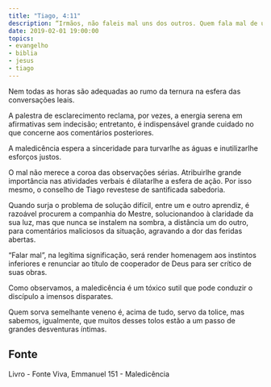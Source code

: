 ```yaml
---
title: "Tiago, 4:11"
description: “Irmãos, não faleis mal uns dos outros. Quem fala mal de um irmão, fala mal da lei e julga a lei; e, se tu julgas alei, já não és observador da lei, mas juiz.”
date: 2019-02-01 19:00:00
topics: 
- evangelho
- biblia
- jesus
- tiago
---
```


Nem todas as horas são adequadas ao rumo da ternura na esfera das
conversações leais.

A palestra de esclarecimento reclama, por vezes, a energia serena em
afirmativas sem indecisão; entretanto, é indispensável grande cuidado no que
concerne aos comentários posteriores.

A maledicência espera a sinceridade para turvar­lhe as águas e inutilizar­lhe
esforços justos.

O mal não merece a coroa das observações sérias. Atribuir­lhe grande
importância nas atividades verbais é dilatar­lhe a esfera de ação. Por isso mesmo, o
conselho de Tiago reveste­se de santificada sabedoria.

Quando surja o problema de solução difícil, entre um e outro aprendiz, é
razoável procurem a companhia do Mestre, solucionando­o à claridade da sua luz,
mas que nunca se instalem na sombra, a distância um do outro, para comentários
maliciosos da situação, agravando a dor das feridas abertas.

“Falar mal”, na legítima significação, será render homenagem aos instintos
inferiores e renunciar ao título de cooperador de Deus para ser crítico de suas obras.

Como observamos, a maledicência é um tóxico sutil que pode conduzir o
discípulo a imensos disparates.

Quem sorva semelhante veneno é, acima de tudo, servo da tolice, mas
sabemos, igualmente, que muitos desses tolos estão a um passo de grandes
desventuras íntimas.



## Fonte
Livro - Fonte Viva, Emmanuel
151 - Maledicência
